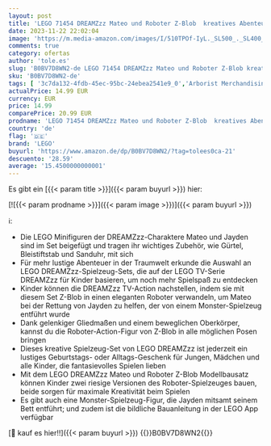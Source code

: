 ```yaml
---
layout: post
title: 'LEGO 71454 DREAMZzz Mateo und Roboter Z-Blob  kreatives Abenteuer-Spielzeug Set mit großer Roboterfigur  2 Minifiguren  basiert auf der TV-Show  Spielzeug für Kinder ab 7 Jahren'
date: 2023-11-22 22:02:04
image: 'https://m.media-amazon.com/images/I/510TPOf-IyL._SL500_._SL400_.jpg'
comments: true
category: ofertas
author: 'tole.es'
slug: 'B0BV7D8WN2-de LEGO 71454 DREAMZzz Mateo und Roboter Z-Blob kreatives...'
sku: 'B0BV7D8WN2-de'
tags: [ '3c7da132-4fdb-45ec-95bc-24ebea2541e9_0','Arborist Merchandising Root','Bauspielzeug & Konstruktionsspielzeug','Bauspielzeugsets','Custom Stores','LEGO','Self Service','Spielzeug','lego','🇩🇪', ]
actualPrice: 14.99 EUR
currency: EUR
price: 14.99
comparePrice: 20.99 EUR
prodname: 'LEGO 71454 DREAMZzz Mateo und Roboter Z-Blob  kreatives Abenteuer-Spielzeug Set mit großer Roboterfigur  2 Minifiguren  basiert auf der TV-Show  Spielzeug für Kinder ab 7 Jahren'
country: 'de'
flag: '🇩🇪'
brand: 'LEGO'
buyurl: 'https://www.amazon.de/dp/B0BV7D8WN2/?tag=tolees0ca-21'
descuento: '28.59'
average: '15.4500000000001'
---
```


Es gibt ein [{{< param title >}}]({{< param buyurl >}}) hier:

[![{{< param prodname >}}]({{< param image >}})]({{< param buyurl >}})

ℹ️:

- Die LEGO Minifiguren der DREAMZzz-Charaktere Mateo und Jayden sind im Set beigefügt und tragen ihr wichtiges Zubehör, wie Gürtel, Bleistiftstab und Sanduhr, mit sich
- Für mehr lustige Abenteuer in der Traumwelt erkunde die Auswahl an LEGO DREAMZzz-Spielzeug-Sets, die auf der LEGO TV-Serie DREAMZzz für Kinder basieren, um noch mehr Spielspaß zu entdecken
- Kinder können die DREAMZzz TV-Action nachstellen, indem sie mit diesem Set Z-Blob in einen eleganten Roboter verwandeln, um Mateo bei der Rettung von Jayden zu helfen, der von einem Monster-Spielzeug entführt wurde
- Dank gelenkiger Gliedmaßen und einem beweglichen Oberkörper, kannst du die Roboter-Action-Figur von Z-Blob in alle möglichen Posen bringen
- Dieses kreative Spielzeug-Set von LEGO DREAMZzz ist jederzeit ein lustiges Geburtstags- oder Alltags-Geschenk für Jungen, Mädchen und alle Kinder, die fantasievolles Spielen lieben
- Mit dem LEGO DREAMZzz Mateo und Roboter Z-Blob Modellbausatz können Kinder zwei riesige Versionen des Roboter-Spielzeuges bauen, beide sorgen für maximale Kreativität beim Spielen
- Es gibt auch eine Monster-Spielzeug-Figur, die Jayden mitsamt seinem Bett entführt; und zudem ist die bildliche Bauanleitung in der LEGO App verfügbar

[🛒 kauf es hier!!]({{< param buyurl >}})
{{<world>}}B0BV7D8WN2{{</world>}}
